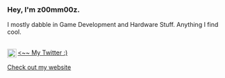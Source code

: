 ### Hey, I'm z00mm00z. 

I mostly dabble in Game Development and Hardware Stuff. Anything I find cool. 

<br />
<a href="https://twitter.com/z00mm00z"><~~ My Twitter :)
  <img align="left" alt="z00mm00z | Twitter" width="21px" src="https://raw.githubusercontent.com/anuraghazra/anuraghazra/master/assets/twitter.svg" />
</a>
<br />
<br />
<a href="z00mm00z.github.io">Check out my website</a>


<!---
z00mm00z/z00mm00z is a ✨ special ✨ repository because its `README.md` (this file) appears on your GitHub profile.
You can click the Preview link to take a look at your changes.
--->
